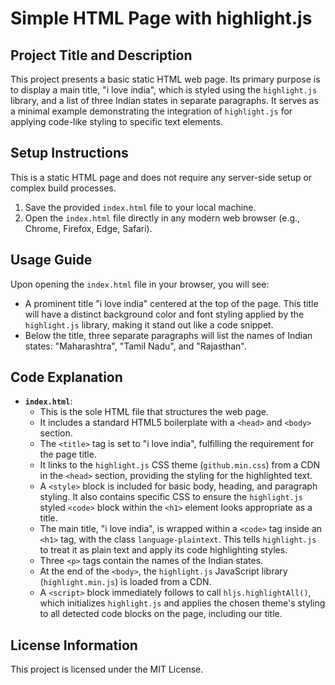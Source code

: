 # Simple HTML Page with highlight.js

## Project Title and Description
This project presents a basic static HTML web page. Its primary purpose is to display a main title, "i love india", which is styled using the `highlight.js` library, and a list of three Indian states in separate paragraphs. It serves as a minimal example demonstrating the integration of `highlight.js` for applying code-like styling to specific text elements.

## Setup Instructions
This is a static HTML page and does not require any server-side setup or complex build processes.
1.  Save the provided `index.html` file to your local machine.
2.  Open the `index.html` file directly in any modern web browser (e.g., Chrome, Firefox, Edge, Safari).

## Usage Guide
Upon opening the `index.html` file in your browser, you will see:
-   A prominent title "i love india" centered at the top of the page. This title will have a distinct background color and font styling applied by the `highlight.js` library, making it stand out like a code snippet.
-   Below the title, three separate paragraphs will list the names of Indian states: "Maharashtra", "Tamil Nadu", and "Rajasthan".

## Code Explanation
-   **`index.html`**:
    -   This is the sole HTML file that structures the web page.
    -   It includes a standard HTML5 boilerplate with a `<head>` and `<body>` section.
    -   The `<title>` tag is set to "i love india", fulfilling the requirement for the page title.
    -   It links to the `highlight.js` CSS theme (`github.min.css`) from a CDN in the `<head>` section, providing the styling for the highlighted text.
    -   A `<style>` block is included for basic body, heading, and paragraph styling. It also contains specific CSS to ensure the `highlight.js` styled `<code>` block within the `<h1>` element looks appropriate as a title.
    -   The main title, "i love india", is wrapped within a `<code>` tag inside an `<h1>` tag, with the class `language-plaintext`. This tells `highlight.js` to treat it as plain text and apply its code highlighting styles.
    -   Three `<p>` tags contain the names of the Indian states.
    -   At the end of the `<body>`, the `highlight.js` JavaScript library (`highlight.min.js`) is loaded from a CDN.
    -   A `<script>` block immediately follows to call `hljs.highlightAll()`, which initializes `highlight.js` and applies the chosen theme's styling to all detected code blocks on the page, including our title.

## License Information
This project is licensed under the MIT License.